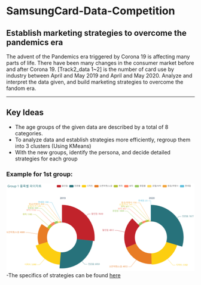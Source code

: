# SamsungCard-Data-Competition

## Establish marketing strategies to overcome the pandemics era 
The advent of the Pandemics era triggered by Corona 19 is affecting many parts of life. 
There have been many changes in the consumer market before and after Corona 19. 
[Track2_data 1~2] is the number of card use by industry between April and May 2019 and April and May 2020. 
Analyze and interpret the data given, and build marketing strategies to overcome the fandom era.

-----------------
## Key Ideas
- The age groups of the given data are described by a total of 8 categories.
- To analyze data and establish strategies more efficiently, regroup them into 3 clusters
(Using KMeans)
- With the new groups, identify the persona, and decide detailed strategies for each group

### Example for 1st group:
![group1](./demonstration/graph%20screenshots/group1_pie.PNG)
-The specifics of strategies can be found [here](./presentation/PPT_Outliers팀.pdf)
